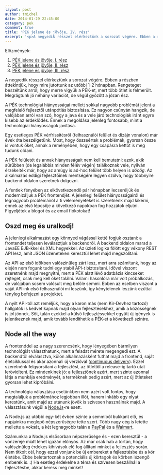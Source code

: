 ```yaml
---
layout: post
author: tmichel
date: 2014-01-29 22:45:00
category: pek
comment: true
title: 'PÉK jelene és jövője, IV. rész'
excerpt: '<p>A negyedik résszel elérkeztünk a sorozat végére. Ebben a részben áttekintjük, hogy mire jutottunk az utóbbi 1-2 hónapban. Rengeteget beszéltünk arról, hogy merre vigyük a PÉK-et, mert több ötlet is felmerült. Megrágtunk jó néhány variációt, de végül győzött a józan ész.</p>'
---
```


Előzmények:

1. [PÉK jelene és jövője, I. rész](/post/2014-01-23-pek-jelen-es-jovo-i)
2. [PÉK jelene és jövője, II. rész](/post/2014-01-25-pek-jelen-es-jovo-ii)
3. [PÉK jelene és jövője, III. rész](/post/2014-01-27-pek-jelen-es-jovo-iii)

A negyedik résszel elérkeztünk a sorozat végére. Ebben a részben áttekintjük, hogy mire jutottunk az utóbbi 1-2 hónapban. Rengeteget beszéltünk arról, hogy merre vigyük a PÉK-et, mert több ötlet is felmerült. Megrágtunk jó néhány variációt, de végül győzött a józan ész.

A PÉK technológiai hiányosságai mellett sokkal nagyobb problémát jelent a megfelelő fejlesztői utánpótlás biztosítása. Ez nagyon csúnyán hangzik, de valójában arról van szó, hogy a java és a vele járó technológiák iránt egyre kisebb az érdeklődés. Ennek a megoldása jelenleg fontosabb, mint a technológiai hiányosságok javítása.

Egy esetleges PÉK vérfrissítésről (felhasználói felület és dizájn vonalon) már évek óta beszélgetünk. Most, hogy összeértek a problémák, gyorsan össze is vontuk őket, annak a reményében, hogy egy csapásra kettőt is meg tudunk oldani.

A PÉK felületét és annak hiányosságait nem kell bemutatni: azok, akik sűrűbben (de legalábbis minden félév végén) találkoznak vele, nyilván érzékelték már, hogy az amúgy is ad-hoc felület több helyen is _döcög_. Az alkalmazás eddigi fejlesztőinek mentségére legyen szólva, hogy többnyire backend oldalon szeretnek dolgozni.

A fentiek fényében az elkövetkezendő pár hónapban lecseréljük és modernizáljuk a PÉK frontendjét. A jelenlegi felület hiányosságairól és legnagyobb problémáiról a ti véleményeteket is szeretnénk majd kikérni, ennek az első lépcsője a következő napokban fog hozzátok eljutni. Figyeljétek a blogot és az email fiókotokat!

## Oszd meg és uralkodj!

A jelenlegi alkalmazást egy könnyed vágással ketté fogjuk osztani: a frontendet teljesen leválasztjuk a backendről. A backend oldalon marad a JavaEE EJB-kkel és XML hegyekkel. Az üzleti logika fölött egy vékony REST API lesz, amit JSON üzeneteken keresztül lehet majd megszólítani.

Az API az első időkben valószínűleg zárt lesz, mert arra számítunk, hogy az elején nem fogunk tudni egy stabil API-t biztosítani. Idővel viszont szeretnénk majd megnyitni, mert a PÉK alatt lévő adatbázis kincseket rejteget, csak meg kell őket találni. Valami hasonlóra már volt próbálkozás, de valójában sosem valósult meg belőle semmi. Ebben az esetben viszont a saját API-nk első felhasználói mi leszünk, így kénytelenek leszünk ezúttal tényleg befejezni a projektet.

A nyílt API-tól azt reméljük, hogy a karon más (nem Kir-Devhez tartozó) hallgatók is kedvet kapnak majd olyan fejlesztésekhez, amik a közösségnek is jól jönnek. Sőt, talán ezekkel a külső fejlesztéssekkel együtt új igények is jelentkeznek majd, amik tovább lendíthetik a PÉK-et a következő szintre.

## Node all the way

A frontenddel az a nagy szerencsénk, hogy lényegében bármilyen technológiát választhatunk, mert a feladat mérete megengedi ezt. A backendtől elválasztva, külön alkalmazásként futhat majd a frontend, saját életciklussal és akár azonnali új verzióval ([continuous delivery](http://en.wikipedia.org/wiki/Continuous_delivery)). Ezzel szeretnénk felgyorsítani a fejlesztést, az ötlettől a release-ig tartó utat lerövidíteni. Ez mindenkinek jó: a fejlesztőnek azért, mert szinte azonnal látja a munkája eredményét, a terméknek pedig azért, mert az új ötleteket gyorsan lehet kipróbálni.

A technológia választása esetünkben nem azért volt fontos, hogy megtaláljuk a problémához legjobban illőt, hanem inkább egy olyat kerestünk, amit majd az utánunk jövők is szívesen használnak majd. A választásunk végül a [Node.js](http://nodejs.org/)-re esett.

A Node.js az utóbbi egy-két évben szinte a semmiből bukkant elő, és napjainkra meglepő népszerűségre tette szert. Több nagy cég is letette mellette a voksát, a két legnagyobb talán a [PayPal](https://www.paypal-engineering.com/2013/11/22/node-js-at-paypal/) és a [Walmart](http://venturebeat.com/2012/01/24/why-walmart-is-using-node-js/).

Számunkra a Node.js elsősorban népszerűsége és - ezen keresztül - a vonzereje miatt lehet igazán előnyös. Az már csak hab a tortán, hogy valószínűleg érdekes kihívások elé fog állítani minket a fejlesztés során. Nem titkolt cél, hogy ezzel vonjunk be új embereket a fejlesztésbe és a kör életébe. Ebbe beletartoznak a potenciális új körtagok és körben lézengő emberek is. :) Ha esetleg érdekelne a téma és szívesen beszállnál a fejlesztésbe, akkor keress meg minket!
